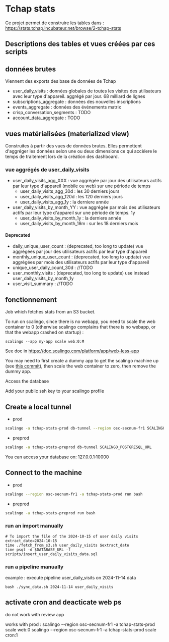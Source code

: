 # Tchap stats

Ce projet permet de construire les tables dans : https://stats.tchap.incubateur.net/browse/2-tchap-stats

## Descriptions des tables et vues créées par ces scripts

## données brutes
Viennent des exports des base de données de Tchap
* user_daily_visits : données globales de toutes les visites des utilisateurs avec leur type d'appareil. aggrégé par jour. 68 milliard de lignes
* subscriptions_aggregate : données des nouvelles inscriptions
* events_aggregate : données des événements matrix
* crisp_conversation_segments : TODO
* account_data_aggregate : TODO

## vues matérialisées (materialized view)
Construites à partir des vues de données brutes. 
Elles permettent d'aggréger les données selon une ou deux dimensions ce qui accèlere le temps de traitement lors de la création des dashboard. 


### vue aggrégés de user_daily_visits

* user_daily_visits_agg_XXX : vue aggrégée par jour des utilisateurs actifs par leur type d'appareil (mobile ou web) sur une période de temps
  * user_daily_visits_agg_30d : les 30 derniers jours
  * user_daily_visits_agg_120d : les 120 derniers jours
  * user_daily_visits_agg_1y : la derniere année
* user_daily_visits_by_month_YY : vue aggrégée par mois des utilisateurs actifs par leur type d'appareil sur une période de temps. 1y
  * user_daily_visits_by_month_1y : la derniere année
  * user_daily_visits_by_month_18m : sur les 18 derniers mois


#### Deprecated
* daily_unique_user_count : (deprecated, too long to update) vue aggrégées par jour des utilisateurs actifs par leur type d'appareil
* monthly_unique_user_count : (deprecated, too long to update) vue aggrégées par mois des utilisateurs actifs par leur type d'appareil
* unique_user_daily_count_30d : //TODO
* user_monthly_visits : (deprecated, too long to update) use instead user_daily_visits_by_month_1y
* user_visit_summary : //TODO


## fonctionnement
Job which fetches stats from an S3 bucket.

To run on scalingo, since there is no webapp, you need to scale the web container to 0 (otherwise scalingo complains that there is no webapp, or that the webapp crashed on startup) :

`scalingo --app my-app scale web:0:M`

See doc in https://doc.scalingo.com/platform/app/web-less-app

You may need to first create a dummy app to get the scalingo machine up (see [this commit](https://github.com/tchapgouv/tchap-stats/commit/ad9ab080922d8150e69dc224b87562898038f6b8)), then scale the web container to zero, then remove the dummy app.

Access the database

Add your public ssh key to your scalingo profile
## Create a local tunnel 
- prod
```bash
scalingo -a tchap-stats-prod db-tunnel --region osc-secnum-fr1 SCALINGO_POSTGRESQL_URL
```

- preprod
```bash
scalingo -a tchap-stats-preprod db-tunnel SCALINGO_POSTGRESQL_URL
```
You can access your database on:
127.0.0.1:10000

## Connect to the machine
- prod
```bash
scalingo --region osc-secnum-fr1 -a tchap-stats-prod run bash 
```

- preprod
```bash
scalingo -a tchap-stats-preprod run bash 
```

### run an import manually 


```
# To import the file of the 2024-10-15 of user daily visits
extract_date=2024-10-15
time ./fetch_from_s3.sh user_daily_visits $extract_date
time psql -d $DATABASE_URL -f scripts/insert_user_daily_visits_data.sql
```

### run a pipeline manually

example : execute pipeline user_daily_visits on 2024-11-14 data
```
bash ./sync_data.sh 2024-11-14 user_daily_visits
```

## activate cron and deacticate web ps
do not work with review app

works with prod : 
scalingo --region osc-secnum-fr1 -a tchap-stats-prod scale web:0
scalingo --region osc-secnum-fr1 -a tchap-stats-prod scale cron:1
